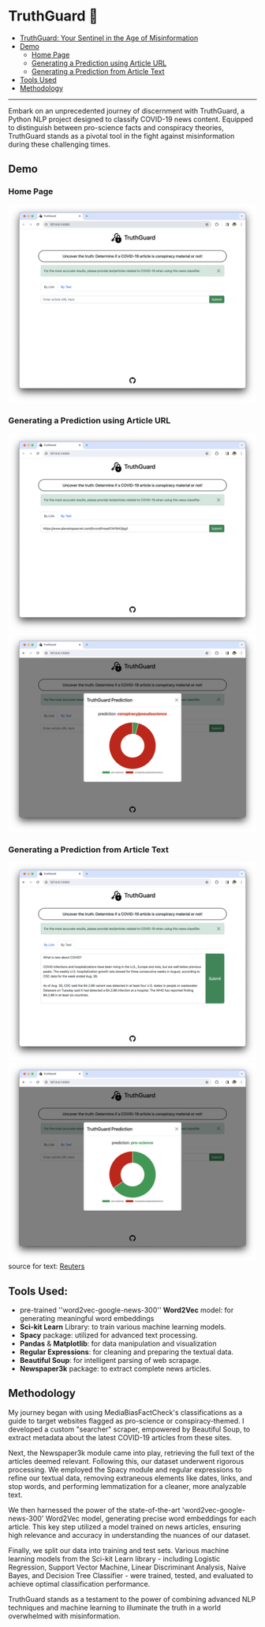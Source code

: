 # TruthGuard :safety_vest:

- [TruthGuard: Your Sentinel in the Age of Misinformation](#truthguard-your-sentinel-in-the-age-of-misinformation)
- [Demo](#demo)
   - [Home Page](#home-page)
   - [Generating a Prediction using Article URL](#generating-a-prediction-using-article-url)
   - [Generating a Prediction from Article Text](#generating-a-prediction-from-article-text)
- [Tools Used](#tools-used)
- [Methodology](#methodology)

----

Embark on an unprecedented journey of discernment with TruthGuard, a Python NLP project designed to classify COVID-19 news content. Equipped to distinguish between pro-science facts and conspiracy theories, TruthGuard stands as a pivotal tool in the fight against misinformation during these challenging times.

## Demo

### Home Page
![Home](assets/home.png)

### Generating a Prediction using Article URL
![Search by URL](assets/search-by-link.png)
![Results 1](assets/search-by-link-results.png)

### Generating a Prediction from Article Text 
![Search by Text](assets/search-by-text.png)
![Results 2](assets/search-by-text-results.png)
source for text: [Reuters](https://www.reuters.com/business/healthcare-pharmaceuticals/do-i-need-worry-about-covid-again-2023-09-07/)

## Tools Used:
- pre-trained ''word2vec-google-news-300'' **Word2Vec** model: for generating meaningful word embeddings
- **Sci-kit Learn** Library: to train various machine learning models.
- **Spacy** package: utilized for advanced text processing.
- **Pandas** & **Matplotlib**: for data manipulation and visualization
- **Regular Expressions**: for cleaning and preparing the textual data.
- **Beautiful Soup**: for intelligent parsing of web scrapage.
- **Newspaper3k** package: to extract complete news articles.

## Methodology
My journey began with using MediaBiasFactCheck's classifications as a guide to target websites flagged as pro-science or conspiracy-themed. I developed a custom "searcher" scraper, empowered by Beautiful Soup, to extract metadata about the latest COVID-19 articles from these sites.

Next, the Newspaper3k module came into play, retrieving the full text of the articles deemed relevant. Following this, our dataset underwent rigorous processing. We employed the Spacy module and regular expressions to refine our textual data, removing extraneous elements like dates, links, and stop words, and performing lemmatization for a cleaner, more analyzable text.

We then harnessed the power of the state-of-the-art 'word2vec-google-news-300' Word2Vec model, generating precise word embeddings for each article. This key step utilized a model trained on news articles, ensuring high relevance and accuracy in understanding the nuances of our dataset.

Finally, we split our data into training and test sets. Various machine learning models from the Sci-kit Learn library - including Logistic Regression, Support Vector Machine, Linear Discriminant Analysis, Naive Bayes, and Decision Tree Classifier - were trained, tested, and evaluated to achieve optimal classification performance.

TruthGuard stands as a testament to the power of combining advanced NLP techniques and machine learning to illuminate the truth in a world overwhelmed with misinformation.
